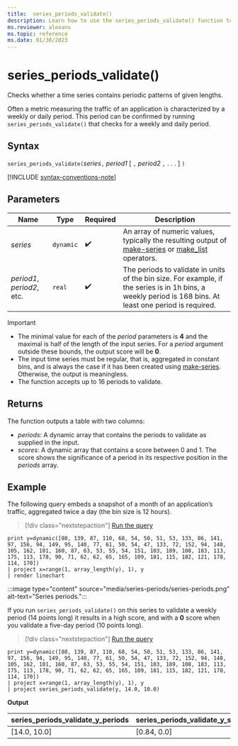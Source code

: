 ```yaml
---
title:  series_periods_validate()
description: Learn how to use the series_periods_validate() function to check whether a time series contains periodic patterns of given lengths.
ms.reviewer: alexans
ms.topic: reference
ms.date: 01/30/2023
---
```

# series_periods_validate()

Checks whether a time series contains periodic patterns of given lengths.  

Often a metric measuring the traffic of an application is characterized by a weekly or daily period. This period can be confirmed by running `series_periods_validate()` that checks for a weekly and daily period.

## Syntax

`series_periods_validate(`*series*`,` *period1* [ `,` *period2* `,` . . . ] `)`

[!INCLUDE [syntax-conventions-note](../includes/syntax-conventions-note.md)]

## Parameters

| Name | Type | Required | Description |
|--|--|--|--|
| *series* | `dynamic` |  :heavy_check_mark: | An array of numeric values, typically the resulting output of [make-series](make-series-operator.md) or [make_list](make-list-aggregation-function.md) operators.|
| *period1*, *period2*, etc.| `real` |  :heavy_check_mark: | The periods to validate in units of the bin size. For example, if the series is in 1h bins, a weekly period is 168 bins. At least one period is required.|

> [!IMPORTANT]
>
> * The minimal value for each of the *period* parameters is **4** and the maximal is half of the length of the input series. For a *period* argument outside these bounds, the output score will be **0**.
> * The input time series must be regular, that is, aggregated in constant bins, and is always the case if it has been created using [make-series](make-series-operator.md). Otherwise, the output is meaningless.
> * The function accepts up to 16 periods to validate.
> 

## Returns

The function outputs a table with two columns:

* *periods*: A dynamic array that contains the periods to validate as supplied in the input.
* *scores*: A dynamic array that contains a score between 0 and 1. The score shows the significance of a period in its respective position in the *periods* array.

## Example

The following query embeds a snapshot of a month of an application’s traffic, aggregated twice a day (the bin size is 12 hours).

> [!div class="nextstepaction"]
> <a href="https://dataexplorer.azure.com/clusters/help/databases/Samples?query=H4sIAAAAAAAAAz2OvW7DMAyE9z4FRwfwINrW35AnKYJCcITEQaIGgocKyMP3LnY7kDiS95F81qWs0o7nVtJjmbvPYHrRMfYSPISicqEXOyGgrSJGOpCCg5jQibRaVHFiB3C0FAA8Rk53GNPJ77AfyAx/DG6oIeTYN0pltifcuN20dluhfEINvwiRimxgqUze/isMIn+An2vf8b7BZMgGrlKWgXcH3TFVHvLmdPh4ybN+3/K8ys+xpnLJHUyp1tS+7rlc1mvXDvAimgjcNZdzrnJfSp6vqa6/5GXgcmIBAAA=" target="_blank">Run the query</a>

```kusto
print y=dynamic([80, 139, 87, 110, 68, 54, 50, 51, 53, 133, 86, 141, 97, 156, 94, 149, 95, 140, 77, 61, 50, 54, 47, 133, 72, 152, 94, 148, 105, 162, 101, 160, 87, 63, 53, 55, 54, 151, 103, 189, 108, 183, 113, 175, 113, 178, 90, 71, 62, 62, 65, 165, 109, 181, 115, 182, 121, 178, 114, 170])
| project x=range(1, array_length(y), 1), y  
| render linechart
```

:::image type="content" source="media/series-periods/series-periods.png" alt-text="Series periods.":::

If you run `series_periods_validate()` on this series to validate a weekly period (14 points long) it results in a high score, and with a **0** score when you validate a five-day period (10 points long).

> [!div class="nextstepaction"]
> <a href="https://dataexplorer.azure.com/clusters/help/databases/Samples?query=H4sIAAAAAAAAA01Qy26DMBC89yt8BAlFXsCvQ76kqpAVrJQqJcigqJb68Z0JtOphl9ndmZ01S57mTZXzWOb4OV2qV68bJV1olHcAgsr6RpkeAWwE0ZGB5C1Aj04g1aAKPTsQB0MAgcPIyiHGtHeH2LXUtL8aeIimyLKvhUjvR9hu9zRmXyE8QjSv8IGIWs9SmJz5QxgE3gA+1z7j6cGkqfVcJSw9fVs5ZCI0cvqtfvlWS75/pMumvs45ztdUgRRzjmW4pfm6vVelBhdRlPrHXlOe0jos+NzHdXjE2zTGLVWFzz3xL+uTrn8ATfvv2oABAAA=" target="_blank">Run the query</a>

```kusto
print y=dynamic([80, 139, 87, 110, 68, 54, 50, 51, 53, 133, 86, 141, 97, 156, 94, 149, 95, 140, 77, 61, 50, 54, 47, 133, 72, 152, 94, 148, 105, 162, 101, 160, 87, 63, 53, 55, 54, 151, 103, 189, 108, 183, 113, 175, 113, 178, 90, 71, 62, 62, 65, 165, 109, 181, 115, 182, 121, 178, 114, 170])
| project x=range(1, array_length(y), 1), y  
| project series_periods_validate(y, 14.0, 10.0)
```

**Output**

| series\_periods\_validate\_y\_periods  | series\_periods\_validate\_y\_scores |
|-------------|-------------------|
| [14.0, 10.0] | [0.84, 0.0]  |
